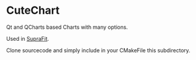 # CuteChart

Qt and QCharts based Charts with many options.

Used in [SupraFit](https://github.com/conradhuebler/SupraFit).


Clone sourcecode and simply include in your CMakeFile this subdirectory.
